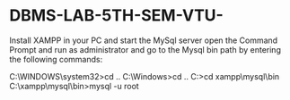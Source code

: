 # DBMS-LAB-5TH-SEM-VTU-
Install XAMPP in your PC and start the MySql server 
open the Command Prompt and run as administrator and go to the Mysql bin path by entering the following commands:

C:\WINDOWS\system32>cd ..
C:\Windows>cd ..
C:\>cd xampp\mysql\bin
C:\xampp\mysql\bin>mysql -u root

